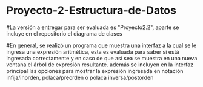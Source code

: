 # Proyecto-2-Estructura-de-Datos
#La versión a entregar para ser evaluada es "Proyecto2.2", aparte se incluye en el repositorio el diagrama de clases

#En general, se realizó un programa que muestra una interfaz a la cual 
se le ingresa una expresión aritmética, esta es evaluada para saber si 
está ingresada correctamente y en caso de que así sea se muestra en una 
nueva ventana el árbol de expresión resultante. además se incluyen en la
interfaz principal las opciones para mostrar la expresión ingresada en
notación infija/inorden, polaca/preorden o polaca inversa/postorden
